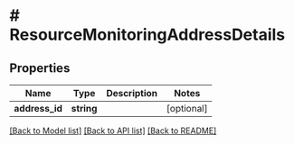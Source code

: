 # # ResourceMonitoringAddressDetails

## Properties

Name | Type | Description | Notes
------------ | ------------- | ------------- | -------------
**address_id** | **string** |  | [optional]

[[Back to Model list]](../../README.md#models) [[Back to API list]](../../README.md#endpoints) [[Back to README]](../../README.md)
